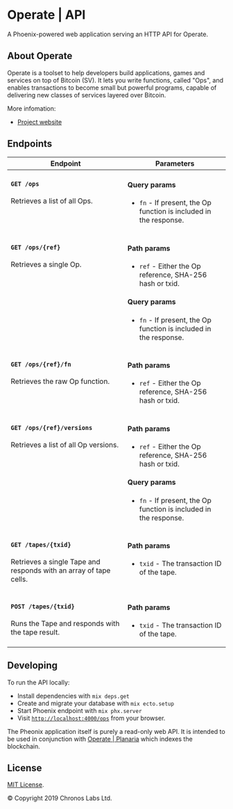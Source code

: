 # Operate | API

A Phoenix-powered web application serving an HTTP API for Operate.

## About Operate

Operate is a toolset to help developers build applications, games and services on top of Bitcoin (SV). It lets you write functions, called "Ops", and enables transactions to become small but powerful programs, capable of delivering new classes of services layered over Bitcoin.

More infomation:

* [Project website](https://www.operatebsv.org)

## Endpoints

<table width="100%">
  <thead>
    <tr>
      <th>Endpoint</th>
      <th>Parameters</th>
    </tr>
  </thead>
  <tbody>
    <tr>
      <td valign="top">
        <h4><code>GET /ops</code></h4>
        <p>Retrieves a list of all Ops.</p>
      </td>
      <td valign="top">
        <h4>Query params</h4>
        <ul>
          <li><code>fn</code> - If present, the Op function is included in the response.</li>
        </ul>
      </td>
    </tr>
    <tr>
      <td valign="top">
        <h4><code>GET /ops/{ref}</code></h4>
        <p>Retrieves a single Op.</p>
      </td>
      <td valign="top">
        <h4>Path params</h4>
        <ul>
          <li><code>ref</code> - Either the Op reference, SHA-256 hash or txid.</li>
        </ul>
        <h4>Query params</h4>
        <ul>
          <li><code>fn</code> - If present, the Op function is included in the response.</li>
        </ul>
      </td>
    </tr>
    <tr>
      <td valign="top">
        <h4><code>GET /ops/{ref}/fn</code></h4>
        <p>Retrieves the raw Op function.</p>
      </td>
      <td valign="top">
        <h4>Path params</h4>
        <ul>
          <li><code>ref</code> - Either the Op reference, SHA-256 hash or txid.</li>
        </ul>
      </td>
    </tr>
    <tr>
      <td valign="top">
        <h4><code>GET /ops/{ref}/versions</code></h4>
        <p>Retrieves a list of all Op versions.</p>
      </td>
      <td valign="top">
        <h4>Path params</h4>
        <ul>
          <li><code>ref</code> - Either the Op reference, SHA-256 hash or txid.</li>
        </ul>
        <h4>Query params</h4>
        <ul>
          <li><code>fn</code> - If present, the Op function is included in the response.</li>
        </ul>
      </td>
    </tr>
    <tr>
      <td valign="top">
        <h4><code>GET /tapes/{txid}</code></h4>
        <p>Retrieves a single Tape and responds with an array of tape cells.</p>
      </td>
      <td valign="top">
        <h4>Path params</h4>
        <ul>
          <li><code>txid</code> - The transaction ID of the tape.</li>
        </ul>
      </td>
    </tr>
    <tr>
      <td valign="top">
        <h4><code>POST /tapes/{txid}</code></h4>
        <p>Runs the Tape and responds with the tape result.</p>
      </td>
      <td valign="top">
        <h4>Path params</h4>
        <ul>
          <li><code>txid</code> - The transaction ID of the tape.</li>
        </ul>
      </td>
    </tr>
  </tbody>
</table>

## Developing

To run the API locally:

* Install dependencies with `mix deps.get`
* Create and migrate your database with `mix ecto.setup`
* Start Phoenix endpoint with `mix phx.server`
* Visit [`http://localhost:4000/ops`](http://localhost:4000/ops) from your browser.

The Pheonix application itself is purely a read-only web API. It is intended to be used in conjunction with [Operate | Planaria](https://github.com/operate-bsv/op_planaria) which indexes the blockchain.

## License

[MIT License](https://github.com/operate-bsv/op_api/blob/master/LICENSE.md).

© Copyright 2019 Chronos Labs Ltd.